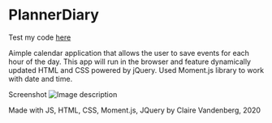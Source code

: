 # PlannerDiary

Test my code [here](https://github.com/clairevandeneberg/PlannerDiary/blob/master)

Aimple calendar application that allows the user to save events for each hour of the day. This app will run in the browser and feature dynamically updated HTML and CSS powered by jQuery. Used Moment.js library to work with date and time.

Screenshot
![Image description](Starting.png)

Made with JS, HTML, CSS, Moment.js, JQuery by Claire Vandenberg, 2020